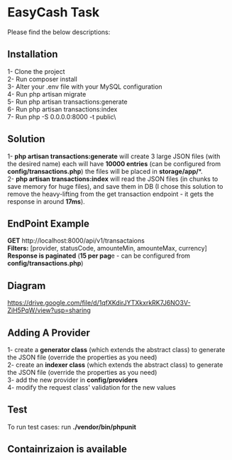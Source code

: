 # EasyCash Task

Please find the below descriptions:

## Installation

1- Clone the project\
2- Run composer install\
3- Alter your .env file with your MySQL configuration\
4- Run php artisan migrate\
5- Run php artisan transactions:generate\
6- Run php artisan transactions:index\
7- Run php -S 0.0.0.0:8000 -t public\

## Solution

1- **php artisan transactions:generate** will create 3 large JSON files (with the desired name) each will have **10000 entries** (can be configured from **config/transactions.php**) the files will be placed in **storage/app/***.\
2- **php artisan transactions:index** will read the JSON files (in chunks to save memory for huge files), and save them in DB (I chose this solution to remove the heavy-lifting from the get transaction endpoint - it gets the response in around **17ms**).

## EndPoint Example

**GET** http://localhost:8000/api/v1/transactaions   \
**Filters:** [provider, statusCode, amounteMin, amounteMax, currency]\
**Response is paginated** (**15 per pag**e - can be configured from **config/transactions.php**)

## Diagram
https://drive.google.com/file/d/1qfXKdirJYTXkxrkRK7J6NO3V-ZiH5PqW/view?usp=sharing

## Adding A Provider
1- create a **generator class** (which extends the abstract class) to generate the JSON file (override the properties as you need)\
2- create an **indexer class** (which extends the abstract class) to generate the JSON file (override the properties as you need)\
3- add the new provider in **config/providers** \
4- modify the request class' validation for the new values
## Test
To run test cases: run **./vendor/bin/phpunit**

## Containrizaion is available
